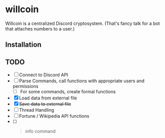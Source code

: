 # willcoin

Willcoin is a centralized Discord cryptosystem. (That's fancy talk for a bot that attaches numbers to a user.)

## Installation

## TODO

- [ ] Connect to Discord API
- [ ] Parse Commands, call functions with appropriate users and permissions
  - [ ] For some commands, create formal functions
- [x] Load data from external file
- [x] ~~Save data to external file~~
- [ ] Thread Handling
- [ ] Fortune / Wikipedia API functions
- [ ] >info command
